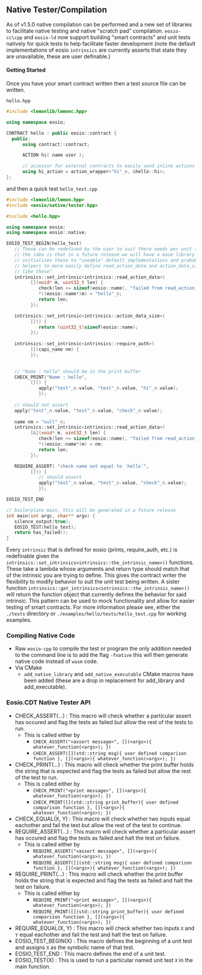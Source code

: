 ## Native Tester/Compilation
As of v1.5.0 native compilation can be performed and a new set of libraries to facilitate native testing and native "scratch pad" compilation.  `eosio-cc\cpp` and `eosio-ld` now support building "smart contracts" and unit tests natively for quick tests to help facilitate faster development \(note the default implementations of eosio `intrinsics` are currently asserts that state they are unavailable, these are user definable.\)

#### Getting Started
Once you have your smart contract written then a test source file can be written.

`hello.hpp`
```c++ 
#include <lemonlib/lemonc.hpp>

using namespace eosio;

CONTRACT hello : public eosio::contract {
  public:
      using contract::contract;

      ACTION hi( name user );

      // accessor for external contracts to easily send inline actions to your contract
      using hi_action = action_wrapper<"hi"_n, &hello::hi>;
};
```

and then a quick test
`hello_test.cpp`
```c++
#include <lemonlib/lemon.hpp>
#include <eosio/native/tester.hpp>

#include <hello.hpp>

using namespace eosio;
using namespace eosio::native;

EOSIO_TEST_BEGIN(hello_test)
   // These can be redefined by the user to suit there needs per unit test
   // the idea is that in a future release we will have a base library that 
   // initializes these to "useable" default implementations and probably 
   // helpers to more easily define read_action_data and action_data_size intrinsics
   // like these"
   intrinsics::set_intrinsic<intrinsics::read_action_data>(
         [](void* m, uint32_t len) {
            check(len <= sizeof(eosio::name), "failed from read_action_data");
            *((eosio::name*)m) = "hello"_n;
            return len; 
         });

   intrinsics::set_intrinsic<intrinsics::action_data_size>(
         []() {
            return (uint32_t)sizeof(eosio::name);
         });
   
   intrinsics::set_intrinsic<intrinsics::require_auth>(
         [](capi_name nm) {
         });

   
   // "Name : hello" should be in the print buffer
   CHECK_PRINT("Name : hello",
         []() {
            apply("test"_n.value, "test"_n.value, "hi"_n.value);
            });
           
   // should not assert
   apply("test"_n.value, "test"_n.value, "check"_n.value);
   
   name nm = "null"_n;
   intrinsics::set_intrinsic<intrinsics::read_action_data>(
         [&](void* m, uint32_t len) {
            check(len <= sizeof(eosio::name), "failed from read_action_data");
            *((eosio::name*)m) = nm;
            return len; 
         });

   REQUIRE_ASSERT( "check name not equal to `hello`",
         []() {
            // should assert
            apply("test"_n.value, "test"_n.value, "check"_n.value);
            });

EOSIO_TEST_END

// boilerplate main, this will be generated in a future release
int main(int argc, char** argv) {
   silence_output(true);
   EOSIO_TEST(hello_test);
   return has_failed();
}
```

Every `intrinsic` that is defined for eosio (prints, require_auth, etc.) is redefinable given the `intrinsics::set_intrinsics<intrinsics::the_intrinsic_name>()` functions.  These take a lambda whose arguments and return type should match that of the intrinsic you are trying to define.  This gives the contract writer the flexibility to modify behavior to suit the unit test being written. A sister function `intrinsics::get_intrinsics<intrinsics::the_intrinsic_name>()` will return the function object that currently defines the behavior for said intrinsic.  This pattern can be used to mock functionality and allow for easier testing of smart contracts.  For more information please see, either the `./tests` directory or `./examples/hello/tests/hello_test.cpp` for working examples.

### Compiling Native Code
- Raw `eosio-cpp` to compile the test or program the only addition needed to the command line is to add the flag `-fnative` this will then generate native code instead of `wasm` code.
- Via CMake
    - `add_native_library` and `add_native_executable` CMake macros have been added (these are a drop in replacement for add_library and add_executable).

### Eosio.CDT Native Tester API
- CHECK_ASSERT(...) : This macro will check whether a particular assert has occured and flag the tests as failed but allow the rest of the tests to run.  
    - This is called either by 
        - `CHECK_ASSERT("<assert message>", [](<args>){ whatever_function(<args>); })`
        - `CHECK_ASSERT([](std::string msg){ user defined comparison function }, [](<args>){ whatever_function(<args>); })`
- CHECK_PRINT(...) : This macro will check whether the print buffer holds the string that is expected and flag the tests as failed but allow the rest of the test to run.
    - This is called either by 
        - `CHECK_PRINT("<print message>", [](<args>){ whatever_function(<args>); })`
        - `CHECK_PRINT([](std::string print_buffer){ user defined comparison function }, [](<args>){ whatever_function(<args>); })`
- CHECK_EQUAL(X, Y) : This macro will check whether two inputs equal eachother and fail the test but allow the rest of the test to continue.
- REQUIRE_ASSERT(...) : This macro will check whether a particular assert has occured and flag the tests as failed and halt the test on failure.  
    - This is called either by 
        - `REQUIRE_ASSERT("<assert message>", [](<args>){ whatever_function(<args>); })`
        - `REQUIRE_ASSERT([](std::string msg){ user defined comparison function }, [](<args>){ whatever_function(<args>); })`
- REQUIRE_PRINT(...) : This macro will check whether the print buffer holds the string that is expected and flag the tests as failed and halt the test on failure.
    - This is called either by 
        - `REQUIRE_PRINT("<print message>", [](<args>){ whatever_function(<args>); })`
        - `REQUIRE_PRINT([](std::string print_buffer){ user defined comparison function }, [](<args>){ whatever_function(<args>); })`
- REQUIRE_EQUAL(X, Y) : This macro will check whether two inputs `X` and `Y` equal eachother and fail the test and halt the test on failure.
- EOSIO_TEST_BEGIN(X) : This macro defines the beginning of a unit test and assigns `X` as the symbolic name of that test.
- EOSIO_TEST_END : This macro defines the end of a unit test.
- EOSIO_TEST(X) : This is used to run a particular named unit test `X` in the main function.
